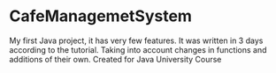 # CafeManagemetSystem
 My first Java project, it has very few features. It was written in 3 days according to the tutorial. Taking into account changes in functions and additions of their own. Created for Java University Course
